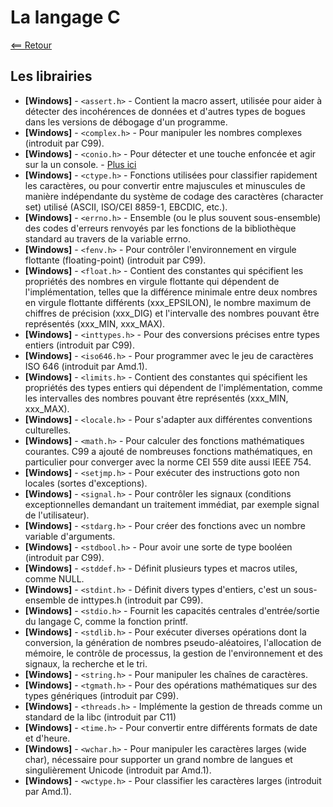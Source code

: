 # La langage C

[<== Retour](langage_c.md)

## Les librairies

- **[Windows]** - `<assert.h>` - Contient la macro assert, utilisée pour aider à détecter des incohérences de données et d'autres types de bogues dans les versions de débogage d'un programme.
- **[Windows]** - `<complex.h>` - Pour manipuler les nombres complexes (introduit par C99).
- **[Windows]** - `<conio.h>` - Pour détecter et une touche enfoncée et agir sur la un console. - [Plus ici](https://boowiki.info/art/bibliotheque-standard-c/conio-h.html)
- **[Windows]** - `<ctype.h>` - Fonctions utilisées pour classifier rapidement les caractères, ou pour convertir entre majuscules et minuscules de manière indépendante du système de codage des caractères (character set) utilisé (ASCII, ISO/CEI 8859-1, EBCDIC, etc.).
- **[Windows]** - `<errno.h>` - Ensemble (ou le plus souvent sous-ensemble) des codes d'erreurs renvoyés par les fonctions de la bibliothèque standard au travers de la variable errno.
- **[Windows]** - `<fenv.h>` - Pour contrôler l'environnement en virgule flottante (floating-point) (introduit par C99).
- **[Windows]** - `<float.h>` - Contient des constantes qui spécifient les propriétés des nombres en virgule flottante qui dépendent de l'implémentation, telles que la différence minimale entre deux nombres en virgule flottante différents (xxx_EPSILON), le nombre maximum de chiffres de précision (xxx_DIG) et l'intervalle des nombres pouvant être représentés (xxx_MIN, xxx_MAX).
- **[Windows]** - `<inttypes.h>` - Pour des conversions précises entre types entiers (introduit par C99).
- **[Windows]** - `<iso646.h>` - Pour programmer avec le jeu de caractères ISO 646 (introduit par Amd.1).
- **[Windows]** - `<limits.h>` - Contient des constantes qui spécifient les propriétés des types entiers qui dépendent de l'implémentation, comme les intervalles des nombres pouvant être représentés (xxx_MIN, xxx_MAX).
- **[Windows]** - `<locale.h>` - Pour s'adapter aux différentes conventions culturelles.
- **[Windows]** - `<math.h>` - Pour calculer des fonctions mathématiques courantes. C99 a ajouté de nombreuses fonctions mathématiques, en particulier pour converger avec la norme CEI 559 dite aussi IEEE 754.
- **[Windows]** - `<setjmp.h>` - Pour exécuter des instructions goto non locales (sortes d'exceptions).
- **[Windows]** - `<signal.h>` - Pour contrôler les signaux (conditions exceptionnelles demandant un traitement immédiat, par exemple signal de l'utilisateur).
- **[Windows]** - `<stdarg.h>` - Pour créer des fonctions avec un nombre variable d'arguments.
- **[Windows]** - `<stdbool.h>` - Pour avoir une sorte de type booléen (introduit par C99).
- **[Windows]** - `<stddef.h>` - Définit plusieurs types et macros utiles, comme NULL.
- **[Windows]** - `<stdint.h>` - Définit divers types d'entiers, c'est un sous-ensemble de inttypes.h (introduit par C99).
- **[Windows]** - `<stdio.h>` - Fournit les capacités centrales d'entrée/sortie du langage C, comme la fonction printf.
- **[Windows]** - `<stdlib.h>` - Pour exécuter diverses opérations dont la conversion, la génération de nombres pseudo-aléatoires, l'allocation de mémoire, le contrôle de processus, la gestion de l'environnement et des signaux, la recherche et le tri.
- **[Windows]** - `<string.h>` - Pour manipuler les chaînes de caractères.
- **[Windows]** - `<tgmath.h>` - Pour des opérations mathématiques sur des types génériques (introduit par C99).
- **[Windows]** - `<threads.h>` - Implémente la gestion de threads comme un standard de la libc (introduit par C11)
- **[Windows]** - `<time.h>` - Pour convertir entre différents formats de date et d'heure.
- **[Windows]** - `<wchar.h>` - Pour manipuler les caractères larges (wide char), nécessaire pour supporter un grand nombre de langues et singulièrement Unicode (introduit par Amd.1).
- **[Windows]** - `<wctype.h>` - Pour classifier les caractères larges (introduit par Amd.1).